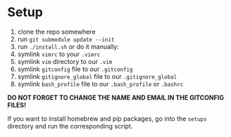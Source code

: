 Setup
=
 1. clone the repo somewhere
 1. run `git submodule update --init`
 1. run `./install.sh` or do it manually:
   1. symlink `vimrc` to your `.vimrc`
   1. symlink `vim` directory to our `.vim`
   1. symlink `gitconfig` file to our `.gitconfig`
   1. symlink `gitignore_global` file to our `.gitignore_global`
   1. symlink `bash_profile` file to our `.bash_profile` or `.bashrc`

**DO NOT FORGET TO CHANGE THE NAME AND EMAIL IN THE GITCONFIG FILES!**

If you want to install homebrew and pip packages, go into the `setups` directory and run the corresponding script.

